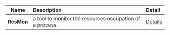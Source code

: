 | Name | Description | Detail |
|:---:|:-----|:-----|
|**ResMon**|a tool to monitor the resources occupation of a process.|[Details](/readmes/ResMon.md)
